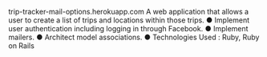 

trip-tracker-mail-options.herokuapp.com
A web application that allows a user to create a list of trips and locations within those trips.
● Implement user authentication including logging in through Facebook.
● Implement mailers.
● Architect model associations.
● Technologies Used : Ruby, Ruby on Rails

